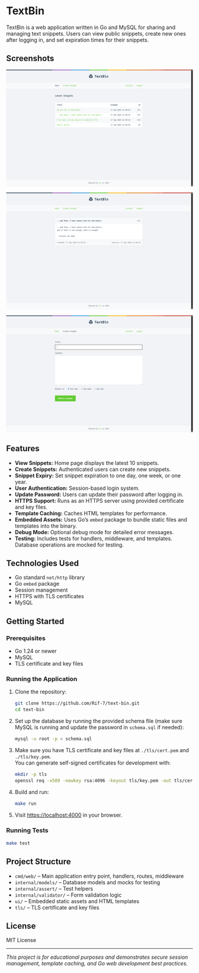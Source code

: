 # TextBin

TextBin is a web application written in Go and MySQL for sharing and managing text snippets. Users can view public snippets, create new ones after logging in, and set expiration times for their snippets.

## Screenshots

![Home Page](screenshots/home.png)

![View Snippet Page](screenshots/snippetview.png)

![Create Snippet Page](screenshots/createsnippet.png)


## Features

- **View Snippets:** Home page displays the latest 10 snippets.
- **Create Snippets:** Authenticated users can create new snippets.
- **Snippet Expiry:** Set snippet expiration to one day, one week, or one year.
- **User Authentication:** Session-based login system.
- **Update Password:** Users can update their password after logging in.
- **HTTPS Support:** Runs as an HTTPS server using provided certificate and key files.
- **Template Caching:** Caches HTML templates for performance.
- **Embedded Assets:** Uses Go’s `embed` package to bundle static files and templates into the binary.
- **Debug Mode:** Optional debug mode for detailed error messages.
- **Testing:** Includes tests for handlers, middleware, and templates. Database operations are mocked for testing.

## Technologies Used

- Go standard `net/http` library
- Go `embed` package
- Session management
- HTTPS with TLS certificates
- MySQL

## Getting Started

### Prerequisites

- Go 1.24 or newer
- MySQL 
- TLS certificate and key files

### Running the Application

1. Clone the repository:
    ```sh
    git clone https://github.com/Rif-7/text-bin.git
    cd text-bin
    ```

2. Set up the database by running the provided schema file (make sure MySQL is running and update the password in `schema.sql` if needed):
    ```sh
    mysql -u root -p < schema.sql
    ```

3. Make sure you have TLS certificate and key files at `./tls/cert.pem` and `./tls/key.pem`.  
   You can generate self-signed certificates for development with:
    ```sh
    mkdir -p tls
    openssl req -x509 -newkey rsa:4096 -keyout tls/key.pem -out tls/cert.pem -days 365 -nodes -subj "/CN=localhost"
    ```

4. Build and run:
    ```sh
    make run
    ```

5. Visit [https://localhost:4000](https://localhost:4000) in your browser.

### Running Tests

```sh
make test
```

## Project Structure

- `cmd/web/` – Main application entry point, handlers, routes, middleware
- `internal/models/` – Database models and mocks for testing
- `internal/assert/` – Test helpers
- `internal/validator/` – Form validation logic
- `ui/` – Embedded static assets and HTML templates
- `tls/` – TLS certificate and key files

## License

MIT License

---

*This project is for educational purposes and demonstrates secure session management, template caching, and Go web development best practices.*